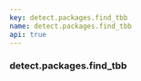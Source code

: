 ```yaml
---
key: detect.packages.find_tbb
name: detect.packages.find_tbb
api: true
---
```


### detect.packages.find_tbb

